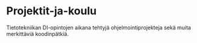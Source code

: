 # Projektit-ja-koulu

Tietotekniikan DI-opintojen aikana tehtyjä ohjelmointiprojekteja sekä muita merkittäviä koodinpätkiä.
